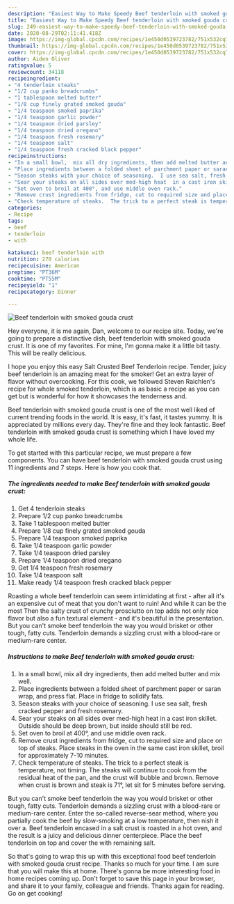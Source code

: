 ```yaml
---
description: "Easiest Way to Make Speedy Beef tenderloin with smoked gouda crust"
title: "Easiest Way to Make Speedy Beef tenderloin with smoked gouda crust"
slug: 249-easiest-way-to-make-speedy-beef-tenderloin-with-smoked-gouda-crust
date: 2020-08-29T02:11:41.418Z
image: https://img-global.cpcdn.com/recipes/1e450d0539723782/751x532cq70/beef-tenderloin-with-smoked-gouda-crust-recipe-main-photo.jpg
thumbnail: https://img-global.cpcdn.com/recipes/1e450d0539723782/751x532cq70/beef-tenderloin-with-smoked-gouda-crust-recipe-main-photo.jpg
cover: https://img-global.cpcdn.com/recipes/1e450d0539723782/751x532cq70/beef-tenderloin-with-smoked-gouda-crust-recipe-main-photo.jpg
author: Aiden Oliver
ratingvalue: 5
reviewcount: 34118
recipeingredient:
- "4 tenderloin steaks"
- "1/2 cup panko breadcrumbs"
- "1 tablespoon melted butter"
- "1/8 cup finely grated smoked gouda"
- "1/4 teaspoon smoked paprika"
- "1/4 teaspoon garlic powder"
- "1/4 teaspoon dried parsley"
- "1/4 teaspoon dried oregano"
- "1/4 teaspoon fresh rosemary"
- "1/4 teaspoon salt"
- "1/4 teaspoon fresh cracked black pepper"
recipeinstructions:
- "In a small bowl,  mix all dry ingredients, then add melted butter and mix well."
- "Place ingredients between a folded sheet of parchment paper or saran wrap, and press flat. Place in fridge to solidify fats."
- "Season steaks with your choice of seasoning.  I use sea salt, fresh cracked pepper and fresh rosemary."
- "Sear your steaks on all sides over med-high heat  in a cast iron skillet. Outside should be deep brown, but inside should still be red."
- "Set oven to broil at 400°, and use middle oven rack."
- "Remove crust ingredients from fridge, cut to required size and place on top of steaks. Place steaks in the oven in the same cast iron skillet, broil for approximately 7-10 minutes."
- "Check temperature of steaks.  The trick to a perfect steak is temperature, not timing. The steaks will continue to cook from the residual heat of the pan,  and the crust will bubble and brown. Remove when crust is brown and steak is 71°, let sit for 5 minutes before serving."
categories:
- Recipe
tags:
- beef
- tenderloin
- with

katakunci: beef tenderloin with 
nutrition: 270 calories
recipecuisine: American
preptime: "PT36M"
cooktime: "PT55M"
recipeyield: "1"
recipecategory: Dinner

---
```



![Beef tenderloin with smoked gouda crust](https://img-global.cpcdn.com/recipes/1e450d0539723782/751x532cq70/beef-tenderloin-with-smoked-gouda-crust-recipe-main-photo.jpg)

Hey everyone, it is me again, Dan, welcome to our recipe site. Today, we're going to prepare a distinctive dish, beef tenderloin with smoked gouda crust. It is one of my favorites. For mine, I'm gonna make it a little bit tasty. This will be really delicious.

I hope you enjoy this easy Salt Crusted Beef Tenderloin recipe. Tender, juicy beef tenderloin is an amazing meat for the smoker! Get an extra layer of flavor without overcooking. For this cook, we followed Steven Raichlen&#39;s recipe for whole smoked tenderloin, which is as basic a recipe as you can get but is wonderful for how it showcases the tenderness and.

Beef tenderloin with smoked gouda crust is one of the most well liked of current trending foods in the world. It is easy, it's fast, it tastes yummy. It is appreciated by millions every day. They're fine and they look fantastic. Beef tenderloin with smoked gouda crust is something which I have loved my whole life.


To get started with this particular recipe, we must prepare a few components. You can have beef tenderloin with smoked gouda crust using 11 ingredients and 7 steps. Here is how you cook that.

<!--inarticleads1-->

##### The ingredients needed to make Beef tenderloin with smoked gouda crust:

1. Get 4 tenderloin steaks
1. Prepare 1/2 cup panko breadcrumbs
1. Take 1 tablespoon melted butter
1. Prepare 1/8 cup finely grated smoked gouda
1. Prepare 1/4 teaspoon smoked paprika
1. Take 1/4 teaspoon garlic powder
1. Take 1/4 teaspoon dried parsley
1. Prepare 1/4 teaspoon dried oregano
1. Get 1/4 teaspoon fresh rosemary
1. Take 1/4 teaspoon salt
1. Make ready 1/4 teaspoon fresh cracked black pepper


Roasting a whole beef tenderloin can seem intimidating at first - after all it&#39;s an expensive cut of meat that you don&#39;t want to ruin! And while it can be the most Then the salty crust of crunchy prosciutto on top adds not only nice flavor but also a fun textural element - and it&#39;s beautiful in the presentation. But you can&#39;t smoke beef tenderloin the way you would brisket or other tough, fatty cuts. Tenderloin demands a sizzling crust with a blood-rare or medium-rare center. 

<!--inarticleads2-->

##### Instructions to make Beef tenderloin with smoked gouda crust:

1. In a small bowl,  mix all dry ingredients, then add melted butter and mix well.
1. Place ingredients between a folded sheet of parchment paper or saran wrap, and press flat. Place in fridge to solidify fats.
1. Season steaks with your choice of seasoning.  I use sea salt, fresh cracked pepper and fresh rosemary.
1. Sear your steaks on all sides over med-high heat  in a cast iron skillet. Outside should be deep brown, but inside should still be red.
1. Set oven to broil at 400°, and use middle oven rack.
1. Remove crust ingredients from fridge, cut to required size and place on top of steaks. Place steaks in the oven in the same cast iron skillet, broil for approximately 7-10 minutes.
1. Check temperature of steaks.  The trick to a perfect steak is temperature, not timing. The steaks will continue to cook from the residual heat of the pan,  and the crust will bubble and brown. Remove when crust is brown and steak is 71°, let sit for 5 minutes before serving.


But you can&#39;t smoke beef tenderloin the way you would brisket or other tough, fatty cuts. Tenderloin demands a sizzling crust with a blood-rare or medium-rare center. Enter the so-called reverse-sear method, where you partially cook the beef by slow-smoking at a low temperature, then nish it over a. Beef tenderloin encased in a salt crust is roasted in a hot oven, and the result is a juicy and delicious dinner centerpiece. Place the beef tenderloin on top and cover the with remaining salt. 

So that's going to wrap this up with this exceptional food beef tenderloin with smoked gouda crust recipe. Thanks so much for your time. I am sure that you will make this at home. There's gonna be more interesting food in home recipes coming up. Don't forget to save this page in your browser, and share it to your family, colleague and friends. Thanks again for reading. Go on get cooking!
